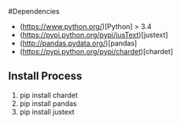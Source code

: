 #Dependencies

* (https://www.python.org/)[Python] > 3.4
* (https://pypi.python.org/pypi/jusText)[justext]
* (http://pandas.pydata.org/)[pandas]
* (https://pypi.python.org/pypi/chardet)[chardet]

## Install Process
1. pip install chardet
2. pip install pandas
3. pip install justext
